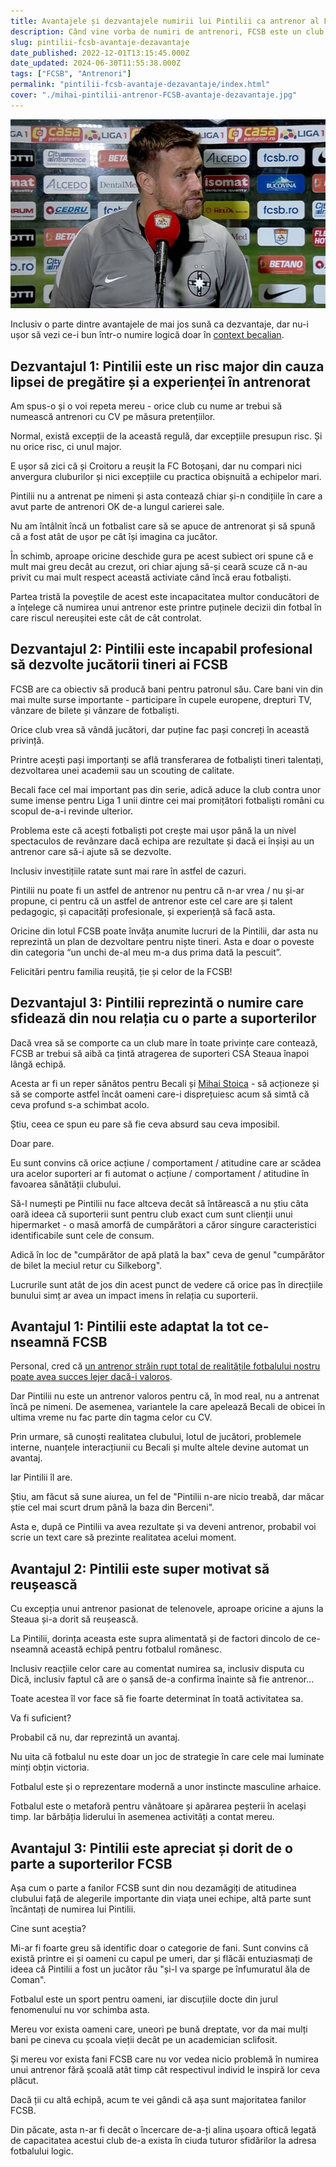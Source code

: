 ```yaml
---
title: Avantajele și dezvantajele numirii lui Pintilii ca antrenor al FCSB
description: Când vine vorba de numiri de antrenori, FCSB este un club de amatori. Prin urmare, au numit cel mai bun neprofesionist posibil - Pintilii
slug: pintilii-fcsb-avantaje-dezavantaje
date_published: 2022-12-01T13:15:45.000Z
date_updated: 2024-06-30T11:55:38.000Z
tags: ["FCSB", "Antrenori"]
permalink: "pintilii-fcsb-avantaje-dezavantaje/index.html"
cover: "./mihai-pintilii-antrenor-FCSB-avantaje-dezavantaje.jpg"
---
```


![Mihai Pintilii, un antrenor mai bun pentru FCSB decât poate demonstra teoretic că este](./mihai-pintilii-antrenor-FCSB-avantaje-dezavantaje.jpg)

Inclusiv o parte dintre avantajele de mai jos sună ca dezvantaje, dar nu-i ușor să vezi ce-i bun într-o numire logică doar în [context becalian](https://www.cameravar.ro/de-ce-il-urasti-pe-becali/).

## Dezvantajul 1: Pintilii este un risc major din cauza lipsei de pregătire și a experienței în antrenorat

Am spus-o și o voi repeta mereu - orice club cu nume ar trebui să numească antrenori cu CV pe măsura pretențiilor.

Normal, există excepții de la această regulă, dar excepțiile presupun risc. Și nu orice risc, ci unul major.

E ușor să zici că și Croitoru a reușit la FC Botoșani, dar nu compari nici anvergura cluburilor și nici excepțiile cu practica obișnuită a echipelor mari.

Pintilii nu a antrenat pe nimeni și asta contează chiar și-n condițiile în care a avut parte de antrenori OK de-a lungul carierei sale.

Nu am întâlnit încă un fotbalist care să se apuce de antrenorat și să spună că a fost atât de ușor pe cât își imagina ca jucător.

În schimb, aproape oricine deschide gura pe acest subiect ori spune că e mult mai greu decât au crezut, ori chiar ajung să-și ceară scuze că n-au privit cu mai mult respect această activiate când încă erau fotbaliști.

Partea tristă la poveștile de acest este incapacitatea multor conducători de a înțelege că numirea unui antrenor este printre puținele decizii din fotbal în care riscul nereușitei este cât de cât controlat.

## Dezvantajul 2: Pintilii este incapabil profesional să dezvolte jucătorii tineri ai FCSB

FCSB are ca obiectiv să producă bani pentru patronul său. Care bani vin din mai multe surse importante - participare în cupele europene, drepturi TV, vânzare de bilete și vânzare de fotbaliști.

Orice club vrea să vândă jucători, dar puține fac pași concreți în această privință.

Printre acești pași importanți se află transferarea de fotbaliști tineri talentați, dezvoltarea unei academii sau un scouting de calitate.

Becali face cel mai important pas din serie, adică aduce la club contra unor sume imense pentru Liga 1 unii dintre cei mai promițători fotbaliști români cu scopul de-a-i revinde ulterior.

Problema este că acești fotbaliști pot crește mai ușor până la un nivel spectaculos de revânzare dacă echipa are rezultate și dacă ei înșiși au un antrenor care să-i ajute să se dezvolte.

Inclusiv investițiile ratate sunt mai rare în astfel de cazuri.

Pintilii nu poate fi un astfel de antrenor nu pentru că n-ar vrea / nu și-ar propune, ci pentru că un astfel de antrenor este cel care are și talent pedagogic, și capacități profesionale, și experiență să facă asta.

Oricine din lotul FCSB poate învăța anumite lucruri de la Pintilii, dar asta nu reprezintă un plan de dezvoltare pentru niște tineri. Asta e doar o poveste din categoria “un unchi de-al meu m-a dus prima dată la pescuit”.

Felicitări pentru familia reușită, ție și celor de la FCSB!

## Dezvantajul 3: Pintilii reprezintă o numire care sfidează din nou relația cu o parte a suporterilor

Dacă vrea să se comporte ca un club mare în toate privințe care contează, FCSB ar trebui să aibă ca țintă atragerea de suporteri CSA Steaua înapoi lângă echipă.

Acesta ar fi un reper sănătos pentru Becali și [Mihai Stoica](https://www.cameravar.ro/mihai-stoica/) - să acționeze și să se comporte astfel încât oameni care-i disprețuiesc acum să simtă că ceva profund s-a schimbat acolo.

Știu, ceea ce spun eu pare să fie ceva absurd sau ceva imposibil.

Doar pare.

Eu sunt convins că orice acțiune / comportament / atitudine care ar scădea ura acelor suporteri ar fi automat o acțiune / comportament / atitudine în favoarea sănătății clubului.

Să-l numești pe Pintilii nu face altceva decât să întărească a nu știu câta oară ideea că suporterii sunt pentru club exact cum sunt clienții unui hipermarket - o masă amorfă de cumpărători a căror singure caracteristici identificabile sunt cele de consum.

Adică în loc de "cumpărător de apă plată la bax" ceva de genul "cumpărător de bilet la meciul retur cu Silkeborg".

Lucrurile sunt atât de jos din acest punct de vedere că orice pas în direcțiile bunului simț ar avea un impact imens în relația cu suporterii.

## Avantajul 1: Pintilii este adaptat la tot ce-nseamnă FCSB

Personal, cred că [un antrenor străin rupt total de realitățile fotbalului nostru poate avea succes lejer dacă-i valoros](https://www.cameravar.ro/de-ce-selectioner-strain/).

Dar Pintilii nu este un antrenor valoros pentru că, în mod real, nu a antrenat încă pe nimeni. De asemenea, variantele la care apelează Becali de obicei în ultima vreme nu fac parte din tagma celor cu CV.

Prin urmare, să cunoști realitatea clubului, lotul de jucători, problemele interne, nuanțele interacțiunii cu Becali și multe altele devine automat un avantaj.

Iar Pintilii îl are.

Știu, am făcut să sune aiurea, un fel de "Pintilii n-are nicio treabă, dar măcar știe cel mai scurt drum până la baza din Berceni".

Asta e, după ce Pintilii va avea rezultate și va deveni antrenor, probabil voi scrie un text care să prezinte realitatea acelui moment.

## Avantajul 2: Pintilii este super motivat să reușească

Cu excepția unui antrenor pasionat de telenovele, aproape oricine a ajuns la Steaua și-a dorit să reușească.

La Pintilii, dorința aceasta este supra alimentată și de factori dincolo de ce-nseamnă această echipă pentru fotbalul românesc.

Inclusiv reacțiile celor care au comentat numirea sa, inclusiv disputa cu Dică, inclusiv faptul că are o șansă de-a confirma înainte să fie antrenor...

Toate acestea îl vor face să fie foarte determinat în toată activitatea sa.

Va fi suficient?

Probabil că nu, dar reprezintă un avantaj.

Nu uita că fotbalul nu este doar un joc de strategie în care cele mai luminate minți obțin victoria.

Fotbalul este și o reprezentare modernă a unor instincte masculine arhaice.

Fotbalul este o metaforă pentru vânătoare și apărarea peșterii în același timp. Iar bărbăția liderului în asemenea activități a contat mereu.

## Avantajul 3: Pintilii este apreciat și dorit de o parte a suporterilor FCSB

Așa cum o parte a fanilor FCSB sunt din nou dezamăgiți de atitudinea clubului față de alegerile importante din viața unei echipe, altă parte sunt încântați de numirea lui Pintilii.

Cine sunt aceștia?

Mi-ar fi foarte greu să identific doar o categorie de fani. Sunt convins că există printre ei și oameni cu capul pe umeri, dar și flăcăi entuziasmați de ideea că Pintilii a fost un jucător rău "și-l va sparge pe înfumuratul ăla de Coman".

Fotbalul este un sport pentru oameni, iar discuțiile docte din jurul fenomenului nu vor schimba asta.

Mereu vor exista oameni care, uneori pe bună dreptate, vor da mai mulți bani pe cineva cu școala vieții decât pe un academician sclifosit.

Și mereu vor exista fani FCSB care nu vor vedea nicio problemă în numirea unui antrenor fără școală atât timp cât respectivul individ le inspiră lor ceva plăcut.

Dacă ții cu altă echipă, acum te vei gândi că așa sunt majoritatea fanilor FCSB.

Din păcate, asta n-ar fi decât o încercare de-a-ți alina ușoara oftică legată de capacitatea acestui club de-a exista în ciuda tuturor sfidărilor la adresa fotbalului logic.
